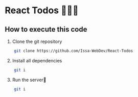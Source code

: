 # React Todos 🤟🏻🌞

## How to execute this code

1. Clone the git repository

```bash
	git clone https://github.com/Issa-WebDev/React-Todos
```

2. Install all dependencies

```bash
	git i
```

3. Run the server🚀

```bash
	git i
```
